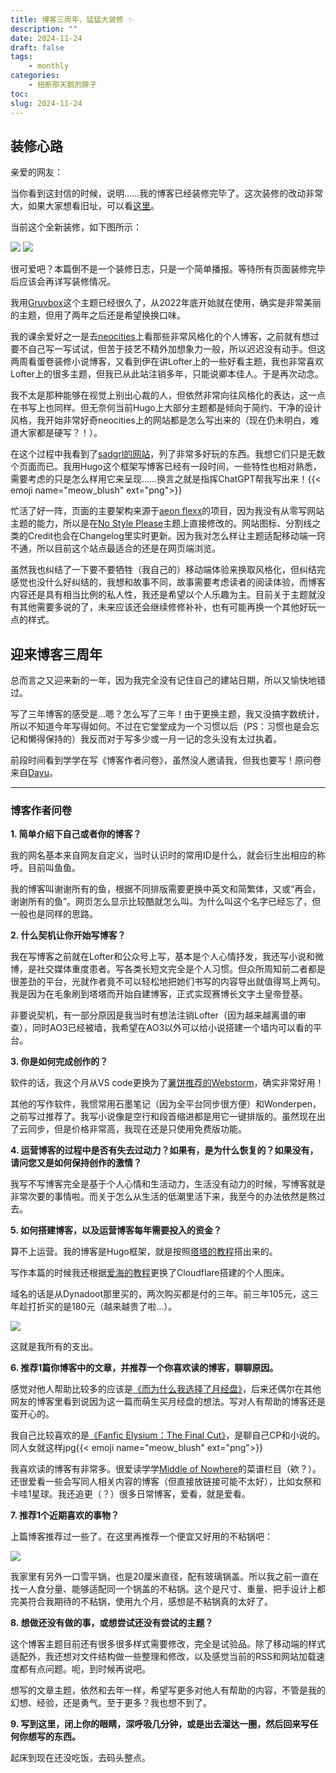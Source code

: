 ```yaml
---
title: 博客三周年，猛猛大装修 ✨
description: ""
date: 2024-11-24
draft: false
tags: 
    - monthly
categories: 
    - 扭断那天鹅的脖子
toc: 
slug: 2024-11-24
---
```


## 装修心路

亲爱的网友：

当你看到这封信的时候，说明……我的博客已经装修完毕了。这次装修的改动非常大，如果大家想看旧址，可以看[这里](https://gruvbox.pages.dev)。

当前这个全新装修，如下图所示：

![](https://pub-219f59729cc7474d97beb0f99a13e6bd.r2.dev/picture/2024/11/ce5b259b20a77a938ba2aae7db9c114a.png)
![](https://pub-219f59729cc7474d97beb0f99a13e6bd.r2.dev/picture/2024/11/f48cca3e7a98345be971a6b24eecdd70.png)

很可爱吧？本篇倒不是一个装修日志，只是一个简单播报。等待所有页面装修完毕后应该会再详写装修情况。

我用[Gruvbox](https://github.com/schnerring/hugo-theme-gruvbox)这个主题已经很久了，从2022年底开始就在使用，确实是非常美丽的主题，但用了两年之后还是希望换换口味。

我的课余爱好之一是去[neocities](https://neocities.org/)上看那些非常风格化的个人博客，之前就有想过要不自己写一写试试，但苦于技艺不精外加想象力一般，所以迟迟没有动手。但这两周看蛋卷装修小说博客，又看到伊在讲Lofter上的一些好看主题，我也非常喜欢Lofter上的很多主题，但我已从此站注销多年，只能说卿本佳人。于是再次动念。

我不太是那种能够在视觉上别出心裁的人，但依然非常向往风格化的表达，这一点在书写上也同样。但无奈何当前Hugo上大部分主题都是倾向于简约、干净的设计风格，我开始非常好奇neocities上的网站都是怎么写出来的（现在仍未明白，难道大家都是硬写？！）。

在这个过程中我看到了[sadgrl的网站](https://goblin-heart.net/sadgrl/webmastery/webmaster-links)，列了非常多好玩的东西。我想它们只是无数个页面而已。我用Hugo这个框架写博客已经有一段时间，一些特性也相对熟悉，需要考虑的只是怎么样用它来呈现……换言之就是指挥ChatGPT帮我写出来！{{< emoji name="meow_blush" ext="png">}}

忙活了好一阵，页面的主要架构来源于[aeon flexx](https://codepen.io/aeon-flexx-dead-girl/pen/RwXmbdQ)的项目，因为我没有从零写网站主题的能力，所以是在[No Style Please](https://github.com/hanwenguo/hugo-theme-nostyleplease)主题上直接修改的。网站图标、分割线之类的Credit也会在Changelog里实时更新。因为我对怎么样让主题适配移动端一窍不通，所以目前这个站点最适合的还是在网页端浏览。

虽然我也纠结了一下要不要牺牲（我自己的）移动端体验来换取风格化，但纠结完感觉也没什么好纠结的，我想和故事不同，故事需要考虑读者的阅读体验，而博客内容还是具有相当比例的私人性，我还是希望以个人乐趣为主。目前关于主题就没有其他需要多说的了，未来应该还会继续修修补补，也有可能再换一个其他好玩一点的样式。

## 迎来博客三周年

总而言之又迎来新的一年，因为我完全没有记住自己的建站日期，所以又愉快地错过。

写了三年博客的感受是…嗯？怎么写了三年！由于更换主题，我又没搞字数统计，所以不知道今年写得如何。不过在它堂堂成为一个习惯以后（PS：习惯也是会忘记和懒得保持的）我反而对于写多少或一月一记的念头没有太过执着。

前段时间看到学学在写《博客作者问卷》，虽然没人邀请我，但我也要写！原问卷来自[Dayu](https://anotherdayu.com/2024/5962/)。

---

### 博客作者问卷

**1. 简单介绍下自己或者你的博客？**

我的网名基本来自网友自定义，当时认识时的常用ID是什么，就会衍生出相应的称呼。目前叫鱼鱼。

我的博客叫谢谢所有的鱼，根据不同排版需要更换中英文和简繁体，又或“再会，谢谢所有的鱼”。网页怎么显示比较酷就怎么叫。为什么叫这个名字已经忘了，但一般也是同样的思路。

**2. 什么契机让你开始写博客？**

我在写博客之前就在Lofter和公众号上写，基本是个人心情抒发，我还写小说和微博，是社交媒体重度患者。写各类长短文完全是个人习惯。但众所周知前二者都是很差劲的平台，光就作者竟不可以轻松地把她们书写的内容导出就值得骂上两句。我是因为在毛象刷到塔塔而开始自建博客，正式实现赛博长文字土皇帝登基。

非要说契机，有一部分原因是我当时有想法注销Lofter（因为越来越离谱的审查），同时AO3已经被墙，我希望在AO3以外可以给小说搭建一个墙内可以看的平台。

**3. 你是如何完成创作的？**

软件的话，我这个月从VS code更换为了[薯饼推荐的Webstorm](https://zhen-shi.github.io/p/blog-style-manual/#%E8%BD%AF%E4%BB%B6%E7%AF%87)，确实非常好用！

其他的写作软件，我惯常用石墨笔记（因为全平台同步很方便）和Wonderpen，之前写过推荐了。我写小说像是空行和段首缩进都是用它一键排版的。虽然现在出了云同步，但是价格非常高，我现在还是只使用免费版功能。

**4. 运营博客的过程中是否有失去过动力？如果有，是为什么恢复的？如果没有，请问您又是如何保持创作的激情？**

我写不写博客完全是基于个人心情和生活动力，生活没有动力的时候，写博客就是非常次要的事情啦。而关于怎么从生活的低潮里活下来，我至今的办法依然是熬过去。

**5. 如何搭建博客，以及运营博客每年需要投入的资金？**

算不上运营。我的博客是Hugo框架，就是按照[塔塔的教程](https://mantyke.icu/posts/2021/hugo-build-blog/)搭出来的。

写作本篇的时候我还根据[爱海的教程](https://naturaleki.one/post/loading-hugo-06/#%E4%BD%BF%E7%94%A8cloudflare-r2%E5%AD%98%E5%82%A8%E6%A1%B6%E5%8A%9F%E8%83%BD%E6%90%AD%E5%BB%BA%E4%B8%AA%E4%BA%BA%E5%9B%BE%E5%BA%8A)更换了Cloudflare搭建的个人图床。

域名的话是从Dynadoot那里买的，两次购买都是付的三年。前三年105元，这三年趁打折买的是180元（越来越贵了啦…）。

![](https://pub-219f59729cc7474d97beb0f99a13e6bd.r2.dev/picture/2024/11/Snp%E6%88%AA%E5%9B%BE_2024-11-24_14-42-50.png)

这就是我所有的支出。

**6. 推荐1篇你博客中的文章，并推荐一个你喜欢读的博客，聊聊原因。**

感觉对他人帮助比较多的应该是[《而为什么我选择了月经盘》](/posts/disc/)，后来还偶尔在其他网友的博客里看到说因为这一篇而萌生买月经盘的想法。写对人有帮助的博客还是蛮开心的。

我自己比较喜欢的是[《Fanfic Elysium：The Final Cut》](/posts/fetfc/)，是聊自己CP和小说的。同人女就这样jpg{{< emoji name="meow_blush" ext="png">}}

我喜欢读的博客有非常多。很爱读学学[Middle of Nowhere](https://notes.midofnowhere.link/)的菜谱栏目（欸？）。还很爱看一些会写同人相关内容的博客（但直接放链接可能不太好），比如女祭和卡哇1星球。我还追更（？）很多日常博客，爱看，就是爱看。

**7. 推荐1个近期喜欢的事物？**

上篇博客推荐过一些了。在这里再推荐一个便宜又好用的不粘锅吧：

![](https://pub-219f59729cc7474d97beb0f99a13e6bd.r2.dev/picture/2024/11/72e8a65ad1f8becc0774098f1b971b6d.jpg)

我家里有另外一口雪平锅，也是20厘米直径，配有玻璃锅盖。所以我之前一直在找一人食分量、能够适配同一个锅盖的不粘锅。这个是尺寸、重量、把手设计上都完美符合我期待的不粘锅，使用九个月，感想是不粘锅真的太好了。

**8. 想做还没有做的事，或想尝试还没有尝试的主题？**

这个博客主题目前还有很多很多样式需要修改，完全是试验品。除了移动端的样式适配外，我还想对文件结构做一些整理和修改，以及感觉当前的RSS和网站加载速度都有点问题。呃，到时候再说吧。

想写的文章主题，依然和去年一样，希望写更多对他人有帮助的内容，不管是我的幻想、经验，还是勇气。至于更多？我也想不到了。

**9. 写到这里，闭上你的眼睛，深呼吸几分钟，或是出去溜达一圈，然后回来写任何你想写的东西。**

起床到现在还没吃饭，去码头整点。